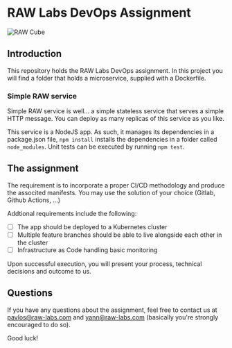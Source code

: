 # RAW Labs DevOps Assignment
![RAW Cube](https://raw-labs.com/wp-content/themes/raw-labs/img/cube.svg)

## Introduction
This repository holds the RAW Labs DevOps assignment. In this project you will find a folder that holds a microservice, supplied with a Dockerfile.

### Simple RAW service
Simple RAW service is well... a simple stateless service that serves a simple HTTP message. You can deploy as many replicas of this service as you like.

This service is a NodeJS app. As such, it manages its dependencies in a package.json file, `npm install` installs the dependencies in a folder called `node_modules`. Unit tests can be executed by running `npm test`.

## The assignment
The requirement is to incorporate a proper CI/CD methodology and produce the associted manifests. You may use the solution of your choice (Gitlab, Github Actions, ...)

Addtional requirements include the following:
- [ ] The app should be deployed to a Kubernetes cluster
- [ ] Multiple feature branches should be able to live alongside each other in the cluster
- [ ] Infrastructure as Code handling basic monitoring

Upon successful execution, you will present your process, technical decisions and outcome to us.

## Questions
If you have any questions about the assignment, feel free to contact us at <a href='mailto:pavlos@raw-labs.com'>pavlos@raw-labs.com</a> and <a href='mailto:yann@raw-labs.com'>yann@raw-labs.com</a> (basically you're strongly encouraged to do so).

Good luck!
